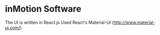 # inMotion Software

The UI is written in React.js
Used React's Material-UI (http://www.material-ui.com/)
